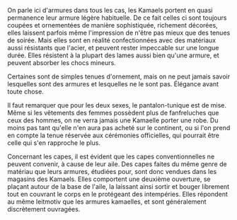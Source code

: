 On parle ici d'armures dans tous les cas, les Kamaels portent en quasi permanence leur armure légère habituelle. De ce fait celles ci sont toujours coupées et ornementées de manière sophistiquée, richement décorées, elles laissent parfois même l'impression de n'être pas mieux que des tenues de soirée. Mais elles sont en réalité confectionnées avec des matériaux aussi résistants que l'acier, et peuvent rester impeccable sur une longue durée. Elles résistent à la plupart des lames aussi bien qu'une armure, et peuvent absorber les chocs mineurs.

Certaines sont de simples tenues d'ornement, mais on ne peut jamais savoir lesquelles sont des armures et lesquelles ne le sont pas. Élégance avant toute chose.

Il faut remarquer que pour les deux sexes, le pantalon-tunique est de mise. Même si les vêtements des femmes possèdent plus de fanfreluches que ceux des hommes, on ne verra jamais une Kamaelle porter une robe. Du moins pas tant qu'elle n'en aura pas acheté sur le continent, ou si l'on prend en compte la tenue réservée aux cérémonies officielles, qui pourrait être celle qui s'en rapproche le plus.

Concernant les capes, il est évident que les capes conventionnelles ne peuvent convenir, à cause de leur aile. Des capes faites du même genre de matériau que leurs armures, étudiées pour, sont donc vendues dans les magasins des Kamaels. Elles comportent une deuxième ouverture, se plaçant autour de la base de l'aile, la laissant ainsi sortir et bouger librement tout en couvrant le corps en le protégeant des intempéries. Elles répondent au même leitmotiv que les armures kamaelles, et sont généralement discrètement ouvragées.
